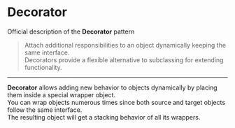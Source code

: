 # Decorator

Official description of the **Decorator** pattern
> Attach additional responsibilities to an object dynamically keeping the same interface.\
> Decorators provide a flexible alternative to subclassing for extending functionality.

---

**Decorator** allows adding new behavior to objects dynamically by placing them inside a special wrapper object.\
You can wrap objects numerous times since both source and target objects follow the same interface.\
The resulting object will get a stacking behavior of all its wrappers.
